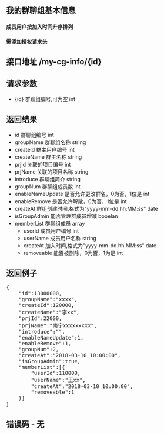 ## 我的群聊组基本信息
#### 成员用户按加入时间升序排列
#### 需添加授权请求头

## 接口地址 /my-cg-info/{id}

## 请求参数
* {id} 群聊组编号,可为空 int

## 返回结果
* id 群聊组编号 int
* groupName 群聊组名称 string
* createId 群主用户编号 int
* createName 群主名称 string
* prjId 关联的项目编号 int
* prjName 关联的项目名称 string
* introduce 群聊组简介 string
* groupNum 群聊组成员数 int
* enableNameUpdate 是否允许更改群名，0为否，1位是 int
* enableRemove 是否允许解散，0为否，1位是 int
* createAt 群组创建时间,格式为"yyyy-mm-dd hh:MM:ss" date
* isGroupAdmin 能否管理群成员增减 booelan
* memberList 群聊组成员 array
    *  userId 成员用户编号 int
    *  userName 成员用户名称 string
    *  createAt 加入时间,格式为"yyyy-mm-dd hh:MM:ss" date
    *  removeable 能否被删除，0为否，1为是 int

## 返回例子
<pre>
{
	"id":13000000,
	"groupName":"xxxx",
	"createId":120000,
	"createName":"李xx",
	"prjId":22000,
	"prjName":"南宁xxxxxxxxx",
	"introduce":"",
	"enableNameUpdate":1,
	"enableRemove":1,
	"groupNum":2,
	"createAt":"2018-03-10 10:00:00",
	"isGroupAdmin":true,
	"memberList":[{
		"userId":110000,
		"userName":"王xx",
		"createAt":"2018-03-10 10:00:00",
		"removeable":1
	}]
}
</pre>

## 错误码 - 无
